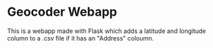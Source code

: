 # Geocoder Webapp
This is a webapp made with Flask which adds a latitude and longitude column to a .csv file if it has an "Address" coloumn.
